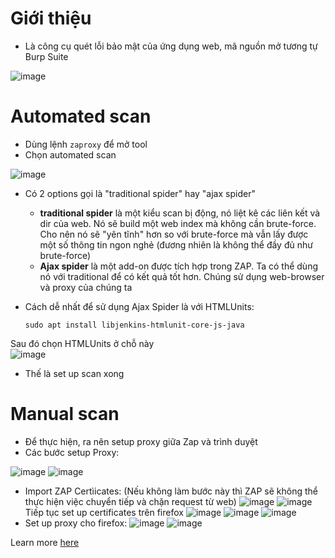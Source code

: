 # Giới thiệu
- Là công cụ quét lỗi bảo mật của ứng dụng web, mã nguồn mở tương tự Burp Suite

![image](https://github.com/Myozz/THM_DOC/assets/94811005/840e7fdf-cbda-4d5f-a3c3-19d6e24ab4a7)

# Automated scan
- Dùng lệnh ```zaproxy``` để mở tool
- Chọn automated scan

![image](https://github.com/Myozz/THM_DOC/assets/94811005/11ed8c74-12ba-4cef-8004-61d31e566e75)
- Có 2 options gọi là "traditional spider" hay "ajax spider"
  - **traditional spider** là một kiểu scan bị động, nó liệt kê các liên kết và dir của web. Nó sẽ build một web index mà không cần brute-force. Cho nên nó sẽ "yên tĩnh" hơn so với brute-force mà vẫn lấy được một số thông tin ngon nghẻ (đương nhiên là không thể đầy đủ như brute-force)
  - **Ajax spider** là một add-on được tích hợp trong ZAP. Ta có thể dùng nó với traditional để có kết quả tốt hơn. Chúng sử dụng web-browser và proxy của chúng ta
- Cách dễ nhất để sử dụng Ajax Spider là với HTMLUnits:

      sudo apt install libjenkins-htmlunit-core-js-java
Sau đó chọn HTMLUnits ở chỗ này<br>
![image](https://github.com/Myozz/THM_DOC/assets/94811005/d607a74e-a503-485a-a63a-ca1aa86eb4cb)
- Thế là set up scan xong

# Manual scan
- Để thực hiện, ra nên setup proxy giữa Zap và trình duyệt
- Các bước setup Proxy:

![image](https://github.com/Myozz/THM_DOC/assets/94811005/85c44aae-7a54-4c9c-894c-5e0c79916df1)
![image](https://github.com/Myozz/THM_DOC/assets/94811005/ccc8b752-4fc2-452c-a476-a3b9baf84cb6)
- Import ZAP Certìicates: (Nếu không làm bước này thì ZAP sẽ không thể thực hiện việc chuyển tiếp và chặn request từ web)
![image](https://github.com/Myozz/THM_DOC/assets/94811005/25437502-5425-4e28-a23e-9ca64a0abb9b)
![image](https://github.com/Myozz/THM_DOC/assets/94811005/f315bd20-c7fd-4547-973e-16bc9369f281)
Tiếp tục set up certificates trên firefox
![image](https://github.com/Myozz/THM_DOC/assets/94811005/3c52b885-86fb-42db-a88a-d3628958e9fb)
![image](https://github.com/Myozz/THM_DOC/assets/94811005/308cee62-835c-4a18-b015-532311b17003)
![image](https://github.com/Myozz/THM_DOC/assets/94811005/2f21b4dd-3446-4b5c-80c8-f42e45cb328b)
- Set up proxy cho firefox:
![image](https://github.com/Myozz/THM_DOC/assets/94811005/d2653f86-b1fd-4b55-ae96-b0c1863cb724)
![image](https://github.com/Myozz/THM_DOC/assets/94811005/06ff8ff8-ce15-4fa9-8b37-6cc18279f961)

Learn more [here](https://tryhackme.com/room/learnowaspzap)

